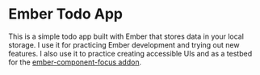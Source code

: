 # Ember Todo App

This is a simple todo app built with Ember that stores data in your local
storage. I use it for practicing Ember development and trying out new features.
I also use it to practice creating accessible UIs and as a testbed for the
[ember-component-focus addon][ecf-addon].

[ecf-addon]: https://github.com/ember-a11y/ember-component-focus
